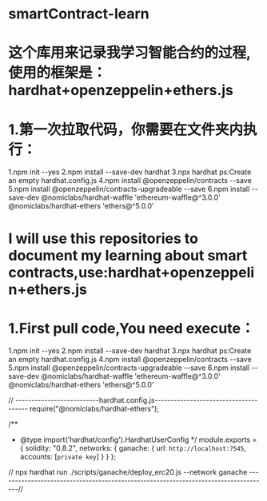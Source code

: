 # smartContract-learn
# 这个库用来记录我学习智能合约的过程,使用的框架是：hardhat+openzeppelin+ethers.js
# 1.第一次拉取代码，你需要在文件夹内执行：
  1.npm init --yes
  2.npm install --save-dev hardhat
  3.npx hardhat
    ps:Create an empty hardhat.config.js
  4.npm install @openzeppelin/contracts --save
  5.npm install @openzeppelin/contracts-upgradeable --save
  6.npm install --save-dev @nomiclabs/hardhat-waffle 'ethereum-waffle@^3.0.0' @nomiclabs/hardhat-ethers 'ethers@^5.0.0'
# I will use this repositories to document my learning about smart contracts,use:hardhat+openzeppelin+ethers.js
# 1.First pull code,You need execute：
  1.npm init --yes
  2.npm install --save-dev hardhat
  3.npx hardhat
    ps:Create an empty hardhat.config.js
  4.npm install @openzeppelin/contracts --save
  5.npm install @openzeppelin/contracts-upgradeable --save
  6.npm install --save-dev @nomiclabs/hardhat-waffle 'ethereum-waffle@^3.0.0' @nomiclabs/hardhat-ethers 'ethers@^5.0.0'

  // --------------------------hardhat.config.js--------------------------------------
  require("@nomiclabs/hardhat-ethers");

/**
 * @type import('hardhat/config').HardhatUserConfig
 */
 module.exports = {
  solidity: "0.8.2",
  networks: {
    ganache: {
      url: `http://localhost:7545`,
      accounts: [`private key`]
    }
  }
};

// npx hardhat run ./scripts/ganache/deploy_erc20.js --network ganache
------------------------------------------------------------------------------------//

